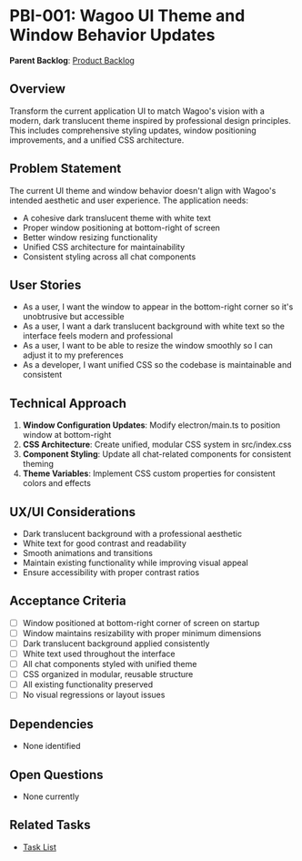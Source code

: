 # PBI-001: Wagoo UI Theme and Window Behavior Updates

**Parent Backlog**: [Product Backlog](../backlog.md)

## Overview

Transform the current application UI to match Wagoo's vision with a modern, dark translucent theme inspired by professional design principles. This includes comprehensive styling updates, window positioning improvements, and a unified CSS architecture.

## Problem Statement

The current UI theme and window behavior doesn't align with Wagoo's intended aesthetic and user experience. The application needs:
- A cohesive dark translucent theme with white text
- Proper window positioning at bottom-right of screen
- Better window resizing functionality  
- Unified CSS architecture for maintainability
- Consistent styling across all chat components

## User Stories

- As a user, I want the window to appear in the bottom-right corner so it's unobtrusive but accessible
- As a user, I want a dark translucent background with white text so the interface feels modern and professional
- As a user, I want to be able to resize the window smoothly so I can adjust it to my preferences
- As a developer, I want unified CSS so the codebase is maintainable and consistent

## Technical Approach

1. **Window Configuration Updates**: Modify electron/main.ts to position window at bottom-right
2. **CSS Architecture**: Create unified, modular CSS system in src/index.css
3. **Component Styling**: Update all chat-related components for consistent theming
4. **Theme Variables**: Implement CSS custom properties for consistent colors and effects

## UX/UI Considerations

- Dark translucent background with a professional aesthetic
- White text for good contrast and readability
- Smooth animations and transitions
- Maintain existing functionality while improving visual appeal
- Ensure accessibility with proper contrast ratios

## Acceptance Criteria

- [ ] Window positioned at bottom-right corner of screen on startup
- [ ] Window maintains resizability with proper minimum dimensions
- [ ] Dark translucent background applied consistently
- [ ] White text used throughout the interface
- [ ] All chat components styled with unified theme
- [ ] CSS organized in modular, reusable structure
- [ ] All existing functionality preserved
- [ ] No visual regressions or layout issues

## Dependencies

- None identified

## Open Questions

- None currently

## Related Tasks

- [Task List](./tasks.md) 
